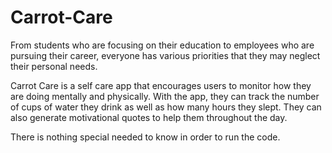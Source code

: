 # Carrot-Care

From students who are focusing on their education to employees who are pursuing their career, everyone has various priorities that they may neglect their personal needs.

Carrot Care is a self care app that encourages users to monitor how they are doing mentally and physically. With the app, they can track the number of cups of water they drink as well as how many hours they slept. They can also generate motivational quotes to help them throughout the day.

There is nothing special needed to know in order to run the code.
